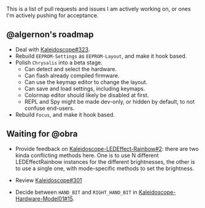 This is a list of pull requests and issues I am actively working on, or ones I'm
actively pushing for acceptance.

## @algernon's roadmap

* Deal with [Kaleidoscope#323][kaleidoscope/323].
* Rebuild `EEPROM-Settings` as `EEPROM-Layout`, and make it hook based.
* Polish `Chrysalis` into a beta stage.
  - Can detect and select the hardware.
  - Can flash already compiled firmware.
  - Can use the keymap editor to change the layout.
  - Can save and load settings, including keymaps.
  - Colormap editor should likely be disabled at first.
  - REPL and Spy might be made dev-only, or hidden by default, to not confuse end-users.
* Rebuild `Focus`, and make it hook based.

 [kaleidoscope/323]: https://github.com/keyboardio/Kaleidoscope/issues/323

## Waiting for @obra

* Provide feedback on [Kaleidoscope-LEDEffect-Rainbow#2][kaleidoscope-ledeffect-rainbow/2]: there
  are two kinda conflicting methods here. One is to use N different
  LEDEffectRainbow instances for the different brightnesses, the other is to use
  a single one, with mode-specific methods to set the brightness.

  [kaleidoscope-ledeffect-rainbow/2]: https://github.com/keyboardio/Kaleidoscope-LEDEffect-Rainbow/pull/2

* Review [Kaleidoscope#301][kaleidoscope/301]

  [kaleidoscope/301]: https://github.com/keyboardio/Kaleidoscope/pull/301

* Decide between `HAND_BIT` and `RIGHT_HAND_BIT` in [Kaleidoscope-Hardware-Model01#15][kaleidoscope-hardware-model01/15].

  [kaleidoscope-hardware-model01/15]: https://github.com/keyboardio/Kaleidoscope-Hardware-Model01/pull/15

